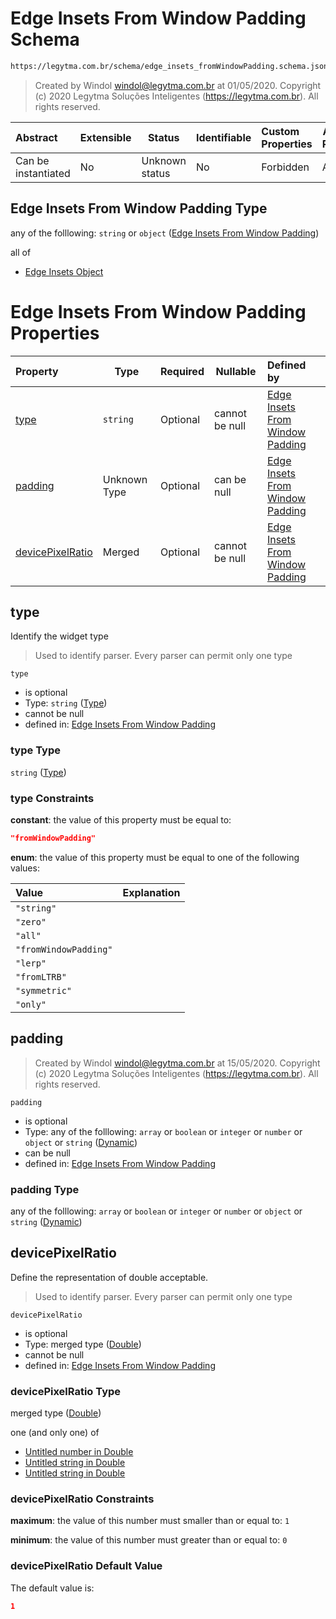 # Edge Insets From Window Padding Schema

```txt
https://legytma.com.br/schema/edge_insets_fromWindowPadding.schema.json
```




> Created by Windol [windol@legytma.com.br](mailto:windol@legytma.com.br) at 01/05/2020.
> Copyright (c) 2020 Legytma Soluções Inteligentes (<https://legytma.com.br>). All rights reserved.
>

| Abstract            | Extensible | Status         | Identifiable | Custom Properties | Additional Properties | Access Restrictions | Defined In                                                                                                              |
| :------------------ | ---------- | -------------- | ------------ | :---------------- | --------------------- | ------------------- | ----------------------------------------------------------------------------------------------------------------------- |
| Can be instantiated | No         | Unknown status | No           | Forbidden         | Allowed               | none                | [edge_insets_fromWindowPadding.schema.json](../schema/edge_insets_fromWindowPadding.schema.json) |

## Edge Insets From Window Padding Type

any of the folllowing: `string` or `object` ([Edge Insets From Window Padding](edge_insets_fromwindowpadding.md))

all of

-   [Edge Insets Object](edge_insets-oneof-edge-insets-object.md)

# Edge Insets From Window Padding Properties

| Property                              | Type         | Required | Nullable       | Defined by                                                                                                                                                                          |
| :------------------------------------ | ------------ | -------- | -------------- | :---------------------------------------------------------------------------------------------------------------------------------------------------------------------------------- |
| [type](#type)                         | `string`     | Optional | cannot be null | [Edge Insets From Window Padding](edge_insets_fromwindowpadding-properties-type.md) |
| [padding](#padding)                   | Unknown Type | Optional | can be null    | [Edge Insets From Window Padding](bottom_app_bar_theme-properties-dynamic.md)                          |
| [devicePixelRatio](#devicePixelRatio) | Merged       | Optional | cannot be null | [Edge Insets From Window Padding](app_bar_theme-properties-double.md)                          |

## type

Identify the widget type


> Used to identify parser. Every parser can permit only one type
>

`type`

-   is optional
-   Type: `string` ([Type](edge_insets_fromwindowpadding-properties-type.md))
-   cannot be null
-   defined in: [Edge Insets From Window Padding](edge_insets_fromwindowpadding-properties-type.md)

### type Type

`string` ([Type](edge_insets_fromwindowpadding-properties-type.md))

### type Constraints

**constant**: the value of this property must be equal to:

```json
"fromWindowPadding"
```

**enum**: the value of this property must be equal to one of the following values:

| Value                 | Explanation |
| :-------------------- | ----------- |
| `"string"`            |             |
| `"zero"`              |             |
| `"all"`               |             |
| `"fromWindowPadding"` |             |
| `"lerp"`              |             |
| `"fromLTRB"`          |             |
| `"symmetric"`         |             |
| `"only"`              |             |

## padding




> Created by Windol [windol@legytma.com.br](mailto:windol@legytma.com.br) at 15/05/2020.
> Copyright (c) 2020 Legytma Soluções Inteligentes (<https://legytma.com.br>). All rights reserved.
>

`padding`

-   is optional
-   Type: any of the folllowing: `array` or `boolean` or `integer` or `number` or `object` or `string` ([Dynamic](bottom_app_bar_theme-properties-dynamic.md))
-   can be null
-   defined in: [Edge Insets From Window Padding](bottom_app_bar_theme-properties-dynamic.md)

### padding Type

any of the folllowing: `array` or `boolean` or `integer` or `number` or `object` or `string` ([Dynamic](bottom_app_bar_theme-properties-dynamic.md))

## devicePixelRatio

Define the representation of double acceptable.


> Used to identify parser. Every parser can permit only one type
>

`devicePixelRatio`

-   is optional
-   Type: merged type ([Double](app_bar_theme-properties-double.md))
-   cannot be null
-   defined in: [Edge Insets From Window Padding](app_bar_theme-properties-double.md)

### devicePixelRatio Type

merged type ([Double](app_bar_theme-properties-double.md))

one (and only one) of

-   [Untitled number in Double](double-definitions-doublenumber.md)
-   [Untitled string in Double](double-definitions-doublestring.md)
-   [Untitled string in Double](double-definitions-doubleenum.md)

### devicePixelRatio Constraints

**maximum**: the value of this number must smaller than or equal to: `1`

**minimum**: the value of this number must greater than or equal to: `0`

### devicePixelRatio Default Value

The default value is:

```json
1
```
